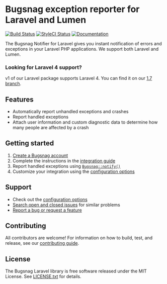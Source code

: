 # Bugsnag exception reporter for Laravel and Lumen
[![Build Status](https://img.shields.io/travis/bugsnag/bugsnag-laravel/master.svg?style=flat-square)](https://travis-ci.org/bugsnag/bugsnag-laravel)
[![StyleCI Status](https://styleci.io/repos/14268472/shield?branch=master)](https://styleci.io/repos/14268472)
[![Documentation](https://img.shields.io/badge/documentation-latest-blue.svg?style=flat-square)](https://docs.bugsnag.com/platforms/php/)

The Bugsnag Notifier for Laravel gives you instant notification of errors and
exceptions in your Laravel PHP applications. We support both Laravel and Lumen.


### Looking for Laravel 4 support?

v1 of our Laravel package supports Laravel 4. You can find it on our [1.7 branch](https://github.com/bugsnag/bugsnag-laravel/tree/1.7).


## Features

* Automatically report unhandled exceptions and crashes
* Report handled exceptions
* Attach user information and custom diagnostic data to determine how many
  people are affected by a crash


## Getting started

1. [Create a Bugsnag account](https://bugsnag.com)
2. Complete the instructions in the
   [integration guide](https://docs.bugsnag.com/platforms/php/)
3. Report handled exceptions using
   [`Bugsnag::notify()`](https://docs.bugsnag.com/platforms/php/laravel/#reporting-handled-exceptions)
4. Customize your integration using the
   [configuration options](https://docs.bugsnag.com/platforms/php/laravel/configuration-options/)


## Support

* Check out the [configuration options](https://docs.bugsnag.com/platforms/php/laravel/configuration-options/)
* [Search open and closed issues](https://github.com/bugsnag/bugsnag-laravel/issues?utf8=✓&q=is%3Aissue) for similar problems
* [Report a bug or request a feature](https://github.com/bugsnag/bugsnag-laravel/issues/new)


## Contributing

All contributors are welcome! For information on how to build, test,
and release, see our [contributing guide](CONTRIBUTING.md).


## License

The Bugsnag Laravel library is free software released under the MIT License.
See [LICENSE.txt](LICENSE.txt) for details.
